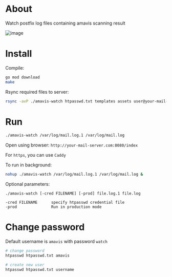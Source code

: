 # About

Watch postfix log files containing amavis scanning result

![image](https://user-images.githubusercontent.com/665559/132325746-c8b20ace-2f2d-4843-bf4a-074e34f0292d.png)


# Install

Compile:

```bash
go mod download
make
```

Rsync required files to server:

```bash
rsync -avP ./amavis-watch htpasswd.txt templates assets user@your-mail-server.com:
```

# Run

```bash
./amavis-watch /var/log/mail.log.1 /var/log/mail.log
```

Open using browser: `http://your-mail-server.com:8080/index`

For `https`, you can use `Caddy`

To run in background:

```bash
nohup ./amavis-watch /var/log/mail.log.1 /var/log/mail.log &
```

Optional parameters:

```
./amavis-watch [-cred FILENAME] [-prod] file.log.1 file.log

-cred FILENAME      specify htpasswd credential file
-prod               Run in production mode
```

# Change password

Default username is `amavis` with password `watch`

```bash
# change password
htpasswd htpasswd.txt amavis

# create new user
htpasswd htpasswd.txt username
```

